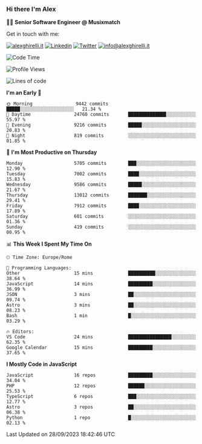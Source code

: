 ### Hi there I'm Alex

👨‍💻 __Senior Software Engineer @ Musixmatch__

Get in touch with me:

[![alexghirelli.it](https://img.shields.io/static/v1?label=1gh.dev&message=%20&color=red&logo=&style=flat-square&logoColor=white)](https://1gh.dev/)
[![Linkedin](https://img.shields.io/static/v1?label=Linkedin&message=%20&color=blue&logo=Linkedin&style=flat-square&logoColor=white)](https://linkedin.com/in/alexghirelli)
[![Twitter](https://img.shields.io/static/v1?label=Twitter&message=%20&color=blue&logo=Twitter&style=flat-square&logoColor=white)](https://twitter.com/alexGhirelli)
[![info@alexghirelli.it](https://img.shields.io/static/v1?label=info@alexghirelli.it&message=%20&color=red&logo=gmail&style=flat-square&logoColor=white)](mailto:info@alexghirelli.it)

<!--START_SECTION:waka-->
![Code Time](http://img.shields.io/badge/Code%20Time-7%2C569%20hrs%2055%20mins-blue)

![Profile Views](http://img.shields.io/badge/Profile%20Views-0-blue)

![Lines of code](https://img.shields.io/badge/From%20Hello%20World%20I%27ve%20Written-121.6%20million%20lines%20of%20code-blue)

**I'm an Early 🐤** 

```text
🌞 Morning                9442 commits        █████░░░░░░░░░░░░░░░░░░░░   21.34 % 
🌆 Daytime                24760 commits       ██████████████░░░░░░░░░░░   55.97 % 
🌃 Evening                9216 commits        █████░░░░░░░░░░░░░░░░░░░░   20.83 % 
🌙 Night                  819 commits         ░░░░░░░░░░░░░░░░░░░░░░░░░   01.85 % 
```
📅 **I'm Most Productive on Thursday** 

```text
Monday                   5705 commits        ███░░░░░░░░░░░░░░░░░░░░░░   12.90 % 
Tuesday                  7002 commits        ████░░░░░░░░░░░░░░░░░░░░░   15.83 % 
Wednesday                9586 commits        █████░░░░░░░░░░░░░░░░░░░░   21.67 % 
Thursday                 13012 commits       ███████░░░░░░░░░░░░░░░░░░   29.41 % 
Friday                   7912 commits        ████░░░░░░░░░░░░░░░░░░░░░   17.89 % 
Saturday                 601 commits         ░░░░░░░░░░░░░░░░░░░░░░░░░   01.36 % 
Sunday                   419 commits         ░░░░░░░░░░░░░░░░░░░░░░░░░   00.95 % 
```


📊 **This Week I Spent My Time On** 

```text
🕑︎ Time Zone: Europe/Rome

💬 Programming Languages: 
Other                    15 mins             ██████████░░░░░░░░░░░░░░░   38.64 % 
JavaScript               14 mins             █████████░░░░░░░░░░░░░░░░   36.99 % 
JSON                     3 mins              ██░░░░░░░░░░░░░░░░░░░░░░░   09.74 % 
Astro                    3 mins              ██░░░░░░░░░░░░░░░░░░░░░░░   08.23 % 
Bash                     1 min               █░░░░░░░░░░░░░░░░░░░░░░░░   03.29 % 

🔥 Editors: 
VS Code                  24 mins             ████████████████░░░░░░░░░   62.35 % 
Google Calendar          15 mins             █████████░░░░░░░░░░░░░░░░   37.65 % 
```

**I Mostly Code in JavaScript** 

```text
JavaScript               16 repos            █████████░░░░░░░░░░░░░░░░   34.04 % 
PHP                      12 repos            ██████░░░░░░░░░░░░░░░░░░░   25.53 % 
TypeScript               6 repos             ███░░░░░░░░░░░░░░░░░░░░░░   12.77 % 
Astro                    3 repos             ██░░░░░░░░░░░░░░░░░░░░░░░   06.38 % 
Python                   1 repo              █░░░░░░░░░░░░░░░░░░░░░░░░   02.13 % 
```




 Last Updated on 28/09/2023 18:42:46 UTC
<!--END_SECTION:waka-->
